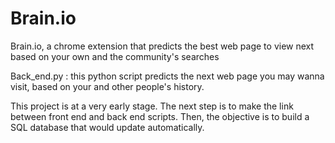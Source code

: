 # Brain.io
Brain.io, a chrome extension that predicts the best web page to view next based on your own and the community's searches

Back_end.py : this python script predicts the next web page you may wanna visit, based on your and other people's history.

This project is at a very early stage.
The next step is to make the link between front end and back end scripts. Then, the objective is to build a SQL database that would update automatically.
